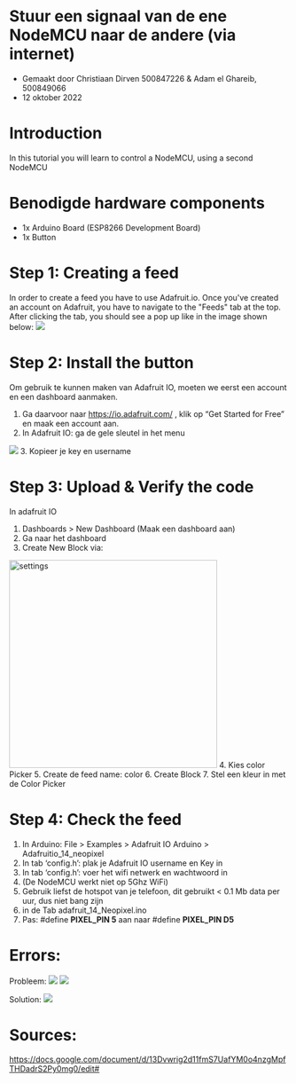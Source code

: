 # Stuur een signaal van de ene NodeMCU naar de andere (via internet)

- Gemaakt door Christiaan Dirven 500847226 & Adam el Ghareib, 500849066
- 12 oktober 2022

# Introduction

In this tutorial you will learn to control a NodeMCU, using a second NodeMCU

# Benodigde hardware components

- 1x Arduino Board (ESP8266 Development Board)
- 1x Button

# Step 1: Creating a feed

In order to create a feed you have to use Adafruit.io.
Once you've created an account on Adafruit, you have to navigate to the "Feeds" tab at the top.
After clicking the tab, you should see a pop up like in the image shown below:
<img src="/images/create_feed.png">

# Step 2: Install the button

Om gebruik te kunnen maken van Adafruit IO, moeten we eerst een account en een dashboard aanmaken. 

1. Ga daarvoor naar https://io.adafruit.com/ , klik op “Get Started for Free” en maak een account aan.  
2. In Adafruit IO: ga de gele sleutel in het menu
<img src="/images/ActivateKey.png">
3. Kopieer je key en username

# Step 3: Upload & Verify the code

In adafruit IO

1. Dashboards > New Dashboard (Maak een dashboard aan)
2. Ga naar het dashboard
3. Create New Block  via:
<img src="/images/Settings.png" width="375px" alt="settings">
4. Kies color Picker
5. Create de feed name: color
6. Create Block
7. Stel een kleur in met de Color Picker

# Step 4: Check the feed

1. In Arduino: File > Examples > Adafruit IO Arduino > Adafruitio_14_neopixel
2. In tab ‘config.h’: plak je Adafruit IO username en Key in
3. In tab ‘config.h’: voer het wifi netwerk en wachtwoord in 
4. (De NodeMCU werkt niet op 5Ghz WiFi)
5. Gebruik liefst de hotspot van je telefoon, dit gebruikt < 0.1 Mb data per uur, dus niet bang zijn
6. in de Tab adafruit_14_Neopixel.ino
7. Pas: #define **PIXEL_PIN 5** aan naar #define **PIXEL_PIN D5**

# Errors:

Probleem:
<img src="/images/Error1.png">
<img src="/images/Error2.jpeg">

Solution:
<img src="/kjhuimages/Error3.png">

# Sources:

https://docs.google.com/document/d/13Dvwrig2d11fmS7UafYM0o4nzgMpfTHDadrS2Py0mg0/edit#
